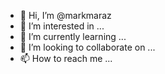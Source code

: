- 👋 Hi, I’m @markmaraz
- 👀 I’m interested in ...
- 🌱 I’m currently learning ...
- 💞️ I’m looking to collaborate on ...
- 📫 How to reach me ...

<!---
markmaraz/markmaraz is a ✨ special ✨ repository because its `README.md` (this file) appears on your GitHub profile.
You can click the Preview link to take a look at your changes.
--->
